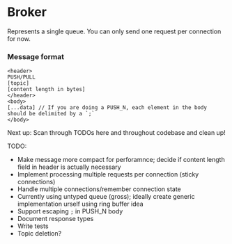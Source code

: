 # Broker

Represents a single queue. You can only send one request per connection for now.

### Message format

```
<header>
PUSH/PULL
[topic]
[content length in bytes]
</header>
<body>
[...data] // If you are doing a PUSH_N, each element in the body should be delimited by a `;`
</body>
```

Next up: Scan through TODOs here and throughout codebase and clean up!

TODO:

- Make message more compact for perforamnce; decide if content length field in header is actually necessary
- Implement processing multiple requests per connection (sticky connections)
- Handle multiple connections/remember connection state
- Currently using untyped queue (gross); ideally create generic implementation urself using ring buffer idea
- Support escaping `;` in PUSH_N body
- Document response types
- Write tests
- Topic deletion?
